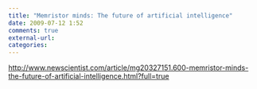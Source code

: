 ```yaml
---
title: "Memristor minds: The future of artificial intelligence"
date: 2009-07-12 1:52
comments: true
external-url:
categories:
---
```

<http://www.newscientist.com/article/mg20327151.600-memristor-minds-the-future-of-artificial-intelligence.html?full=true>

